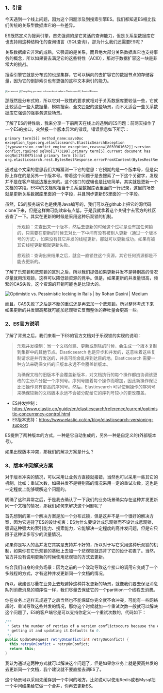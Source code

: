 ### 1、引言

今天遇到一个线上问题，因为这个问题涉及到搜索引擎ES。我们都知道ES相比我们传统的关系型数据库它的一些差异。

ES既然定义为搜索引擎，首先强调的是它灵活的查询能力，但是关系型数据库它也支持用这种结构化的查询语言（SQL查询），那为什么我们还需要ES呢？

关系数据库它非常的成熟，它强调的是关系，而且绝大部分关系数据库它也支持事务的概念，所以如果要去满足它的这些特性（ACID），那对于数据扩容这一块是非常大的挑战。

搜索引擎它就是分布式的也是集群，它可以横向的去扩容它的数据节点的存储容量，因为它的倒排索引也有更强的这种文本索引的能力。

<img src="https://blog.arcanna.ai/hubfs/Imported_Blog_Media/61be38b25fdb7878686b93e0_605c9c8427508704ace5ef96_ES_shards.png" alt="arcanna.ai" style="zoom:50%;" />

<img src="https://aravind.dev/static/3768f3f352da47aad193daae9e2df260/c0566/es-data-mapping.png" alt="Everything you need to know about index in Elasticsearch! | Aravind Putrevu" style="zoom:50%;" />

那既然是分布式的，所以它对一致性的要求就相对于关系数据库要较低一些，它就比较适合一些大数据量、模糊搜索、全文匹配的这些场景，而不太适合一些关系数据库它强调的强事务这些场景。

了解了ES的特性后，我来分享一下前两天在线上的遇到的ES问题：前两天操作了一个ES的接口，突然报一个版本异常的错误，错误信息如下所示：

```]
primary term[5]] method_name:saveDoc exception_type:org.elasticsearch.ElasticSearchException
[type=version_confict_engine_exception,reason=[8039961662]]:version confict,rquired sqlNo[1773199],primary term[5].current document has seqNo[1788475]and primary term [5]]at org.elasticsearch.rest.BytesRestResponse.errorFromXContent(BytesRestResponse.java:187)at
```

通过这个文案的意思我们大概猜测一下它的意思：它预期的是一个版本号，但是实际上存在的是另外一个版本号。带着这个问题于是去搜索了一下这个关键字，发现并不是在客户端这边报出来的。这个接口的逻辑也是比较简单，其实就是更新一个文档的字段。ES中的文档就相当于关系型数据库表里面的一行记录，这里的场景就是更新关系数据库里面的一个字段，并且同步更新ES里面的一个字段。

虽然，ES的服务端它也是使用Java编写的，我们可以在github上把它的源代码clone下来，但是这样做可能效率有点低。于是我就拿着这个关键字去官方的社区去查了一下。其实在更新的时候是采用这种乐观锁的机制。

> 乐观锁：先查出来一个版本，然后去更新的时候这个过程是没有加任何锁的，只需要在更新的时候去对比一下中间有没有被别人更新（通过一个版本号的方式），如果没有其它并发的线程更新，那就可以更新成功。如果有被其它线程更新那就更新失败。
>
> 悲观锁：查询出来结果之后，就会一直锁住这个资源，其它任何资源都是不能去更新的。

了解了乐观锁和悲观锁的区别之后，所以我们提倡如果更新并发不是特别高的情况尽量就用乐观锁，这样可以降低锁资源的竞争。但是，如果更新的并发量很高，频繁的CAS失败，这个资源的开销可能也是比较大的。

![Optimistic vs. Pessimistic locking in Rails | by Rohan Daxini | Medium](https://miro.medium.com/max/1022/1*8MxJby4K_drkloWWZW0wpw.jpeg)

而且，CAS失败了之后是不断的重试还是再去加一个悲观锁。所以整体考虑下来如果更新的并发很高那就可能加悲观锁它反而整体的吞吐量会更高一些。

### 2、ES官方说明

了解了背景之后，我们来看一下ES的官方文档对于乐观锁的实现的说明：

> 乐观并发控制：当一个文档创建、更新或删除的时候，会生成一个版本复制到集群中的其他节点。Elasticsearch 也是异步和并发的，这意味着这些复制请求是并行发送的，并且可能会乱序到达目的地。Elasticsearch 需要一种方法来确保文档的旧版本永远不会覆盖新版本。
>
> 为确保文档的旧版本不会覆盖新版本，对文档执行的每个操作都由协调该更改的主分片分配一个序列号。序列号随着每个操作而增加，因此新操作保证比旧操作具有更高的序列号。然后，Elasticsearch 可以使用操作的序列号来确保较新的文档版本永远不会被分配给它的序列号较小的更改覆盖。

- ES并发控制：https://www.elastic.co/guide/en/elasticsearch/reference/current/optimistic-concurrency-control.html
- ES版本支持：https://www.elastic.co/cn/blog/elasticsearch-versioning-support

ES提供了两种版本的方式，一种是它自动生成的，另外一种是自定义的(外部版本号)。

如果出现版本冲突，那我们的解决方案是什么？

### 3、版本冲突解决方案

对于版本冲突的情况，可以采用让业务方直接就报错，当然也可以采用一些其它的机制，比如：重试次数，如果并发不是特别高的情况采用一定的重试次数，这也是一定程度上能够缓解这个问题的。

明确了这种异常之后，于是我去确认了一下我们的业务场景确实存在这种并发更新同一个文档的情况，那我们如何来解决这个问题呢？

首先想到的第一个解决方案是加一个分布式锁，但是这并不是一个很好的解决方案，因为它违背了ES的设计初衷：ES为什么要设计成乐观锁而不设计成悲观锁，强调这种强大的索引能力、搜索能力，它能解决一定程度的高并发问题，但是它只限于这种读多写少的流量情况。

如果你是写入的高并发它其实是支持并不好的，所以对于写它采用这种乐观锁的机制，如果你在它乐观锁的基础上去加一个悲观锁就违背了它的设计初衷了。当然，官方并没有说明更新的时候使用悲观锁的方式去更新。

结合我们自身的业务场景：因为之前的一个改动导致这个接口的调用它变成了一个多线程的方式，才有这种并发更新同一个文档的情况。

所以，我建议尽量在业务上去规避掉这种并发更新的场景，就像我们要去保证消息队列消费消息的顺序性一样，我们尽量去保证它的一个partition一个线程去消费。

你在业务上这样去规避了之后当然也不能保证你完全就不会冲突，可能有一些网络超时、重试导致这些并发的情况，那你这个时候就加一个重试次数一般就可以解决这个问题了，ES的客户端它是可以支持你定义一个重试次数的，代码如下：

```java
/**
 * Sets the number of retries of a version conflictoccurs because the document was updated between
 * getting it and updating it.Defaults to 0.
 */
public UpdateRequest retryOnConfict(int retryOnConfict) {
  this.retryOnConfict = retryOnConfict;
  return this;
}
```

我认为通过这两种方式就可以解决这个问题了，但是如果你业务上就是要高并发的去更新同一个文档，我个建议就不要直接去调ES了。

这个场景可以采用先缓存到一个中间的地方，比如说可以使用Redis或者Mysql把一个中间结果给它做一个合并，你再去更新ES。

